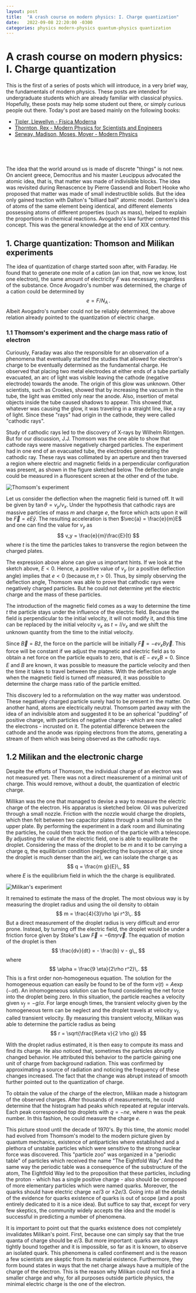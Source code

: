 ```yaml
---
layout: post
title:  "A crash course on modern physics: I. Charge quantization"
date:   2022-09-08 22:20:00 -0300
categories: physics modern-physics quantum-physics quantization
---
```


# A crash course on modern physics: I. Charge quantization

This is the first of a series of posts which will introduce, in a very brief 
way, the fundamentals of modern physics. These posts are intended for 
undergraduate students which are already familiar with classical physics.
Hopefully, these posts may help some student out there, or simply curious
people out there. Today's post are based mainly on the following books:
- [Tipler, Llewellyn - Física Moderna](https://www.amazon.com/Fisica-Moderna-Paul-Tipler/dp/852162607X/ref=sr_1_1?crid=3PGILPA51SRIO&keywords=Tipler+F%C3%ADsica+Moderna&qid=1662838963&sprefix=tipler+f%C3%ADsica+moderna%2Caps%2C348&sr=8-1)
- [Thornton, Rex - Modern Physics for Scientists and Engineers](https://www.amazon.com/Modern-Physics-Scientists-Engineers-4th/dp/1133103723)
- [Serway, Madison, Moses, Moyer - Modern Physics](https://www.amazon.com/Physics-International-Raymond-Madison-Clement/dp/B010WFFPU2)

<p style=padding:25px></p>


The idea that the world around us is made of discrete "things" is not new. 
On ancient greece, Democritus and his master Leucippus advocated the atomic 
idea, that is, that matter was made of indivisible blocks. The idea was 
revisited during Renascence by Pierre Gassendi and Robert Hooke who proposed
that matter was made of small indestructible solids. But the idea only gained 
traction with Dalton's "billiard ball" atomic model. Danton's idea of atoms
of the same element being identical, and different elements possessing atoms
of different properties (such as mass), helped to explain the proportions in
chemical reactions. Avogadro's law further cemented this concept. This was
the general knowledge at the end of XIX century.

## 1. Charge quantization: Thomson and Milikan experiments

The idea of quantization of charge started soon after, with Faraday. He found 
that to generate one mole of a cation (an ion that, now we know, lost one 
electron), the same amount of electricity $F$ was necessary, regardless of the
substance. Once Avogadro's number was determined, the charge of a cation could
be determined by
$$
e = F/N_A\,.
$$
Albeit Avogadro's number could not be reliably determined, the above relation
already pointed to the quantization of electric charge.

### 1.1 Thomsom's experiment and the charge mass ratio of electron
Curiously, Faraday was also the responsible for an observation of a phenomena
that eventually started the studies that allowed for electron's charge to be
eventually determined as the fundamental charge. He observed that placing two 
metal electrodes at either ends of a tube partially evacuated, an arc of light 
was visible leaving the cathode (negative electrode) towards the anode. The 
origin of this glow was unknown. Other scientists, such as Crookes, showed that 
by increasing the vacuum in the tube, the light was emitted only near the 
anode. Also, insertion of metal objects inside the tube caused shadows to 
appear. This showed that, whatever was causing the glow, it was traveling in a 
straight line, like a ray of light. Since these "rays" had origin in the 
cathode, they were called "cathodic rays".

Study of cathodic rays led to the discovery of X-rays by Wilhelm Röntgen. But 
for our discussion, J.J. Thomsom was the one able to show that cathode rays 
were massive negatively charged particles. The experiment had in one end of
an evacuated tube, the electrodes generating the cathodic ray. These rays
was collimated by an aperture and then traversed a region where electric and 
magnetic fields in a perpendicular configuration was present, as shown in the 
figure sketched below. The deflection angle could be measured in a fluorescent
screen at the other end of the tube.

![Thomsom's experiment](/assets/thomsom_experiment.png)

Let us consider the deflection when the magnetic field is turned off. It will be
given by $\tan \theta = v_y/v_x$. Under the hypothesis that cathodic rays are
massive particles of mass $m$ and charge $e$, the force which acts upon it
will be $\vec{F} = e E \hat{y}$. The resulting acceleration is then 
$\vec{a} = \frac{e}{m}E$ and one can find the value for $v_y$ as
$$
v_y = \frac{e}{m}\frac{E}{t}
$$
where $t$ is the time the particles takes to transverse the region between the
charged plates.

The expression above alone can give us important hints. If we look at the sketch
above, $E < 0$. Hence, a positive value of $v_y$ (or a positive deflection 
angle) implies that $e < 0$ (because $m,\, t > 0$). Thus, by simply observing
the deflection angle, Thomsom was able to prove that cathodic rays were 
negatively charged particles. But he could not determine yet the electric charge
and the mass of these particles.

The introduction of the magnetic field comes as a way to determine the time $t$
the particle stays under the influence of the electric field. Because the field
is perpendicular to the initial velocity, it will not modify it, and this time 
can be replaced by the initial velocity $v_x$ as $t = l/v_x$ and we shift the 
unknown quantity from the time to the initial velocity.

Since $\vec{B} = B \hat{z}$, the force on the particle will be initially
$\vec{F}= - e v_x B\vec{y}$. This force will be constant if we adjust the
magnetic and electric field as to obtain a net force on the particle equals
to zero, that is $eE - e v_x B = 0$. Since $E$ and $B$ are known, it was 
possible to measure the particle velocity and then the time it takes to travel
between the plates. With the deflection angle when the magnetic field is turned
off measured, it was possible to determine the charge mass ratio of the particle
emitted.

This discovery led to a reformulation on the way matter was understood. These 
negatively charged particle surely had to be present in the matter. On another
hand, atoms are electrically neutral. Thomsom parted away with the idea 
of an indivisible atom and suggested it to be an spherical "pudding" of positive
charge, with particles of negative charge - which are now called the electrons - incrusted
on it. The potential difference between the cathode and the anode was ripping electrons
from the atoms, generating a stream of them which was being observed as
the cathodic rays.

## 1.2 Milikan and the electronic charge

Despite the efforts of Thomsom, the individual charge of an electron was not 
measured yet. There was not a direct measurement of a minimal unit of charge. 
This would remove, without a doubt, the quantization of electric charge.

Millikan was the one that managed to devise a way to measure the electric charge
of the electron. His apparatus is sketched below. Oil was pulverized through a
small nozzle. Friction with the nozzle would charge the droplets, which then 
felt between two capacitor plates through a small hole on the upper plate.
By performing the experiment in a dark room and illuminating the particles,
he could then track the motion of the particle with a telescope. By adjusting
the value of the electric field, one is able to equilibrate the droplet. 
Considering the mass of the droplet to be $m$ and it to be carrying a charge q,
the equilibrium condition (neglecting the buoyance of air, since the droplet is 
much denser than the air), we can isolate the charge q as
$$
q = \frac{m g}{E}\,,
$$
where $E$ is the equilibrium field in which the the charge is equilibrated.

![Milikan's experiment](/assets/milikan_experiment.png)

It remained to estimate the mass of the droplet. The most obvious way is by 
measuring the droplet radius and using the oil density to obtain
$$
m = \frac{4}{3}\rho \pi r^3\,.
$$
But a direct measurement of the droplet radius is very difficult and error 
prone. Instead, by turning off the electric field, the droplet would be under a friction force 
given by Stoke's Law $\vec{F} = -6 \pi \eta r \vec{v}$. The equation of motion
of the droplet is then
$$
\frac{dv}{dt} = - \frac{b} v - g\,,
$$
where 
$$
\alpha = \frac{9 \eta}{2\rho r^2}\,.
$$
This is a first order non-homogeneous equation. The solution for the 
homogeneous equation can easily be found to be of the form 
$v(t) = A \exp(-\alpha t)$. An inhomogeneous solution can be found
considering the net force into the droplet being zero. In this situation, the
particle reaches a velocity given $v_f = -g/\alpha$. For large enough times, the 
transient velocity given by the homogeneous term can be neglect and the droplet
travels at velocity $v_f$, called transient velocity. By measuring this 
transient velocity, Milikan was able to determine the particle radius as being
$$
r = \sqrt{\frac{9\eta v}{2 \rho g}}
$$

With the droplet radius estimated, it is then easy to compute its mass and find
its charge. He also noticed that, sometimes the particles abruptly changed 
behavior. He attributed this behavior to the particle gaining one unit of charge
from background radiation. This was confirmed by approximating a source of 
radiation and noticing the frequency of these changes increased. The fact that
the change was abrupt instead of smooth further pointed out to the quantization 
of charge.

To obtain the value of the charge of the electron, Milikan made a histogram
of the observed charges. After thousands of measurements, he could determine
that the histogram had peaks which repeated at regular intervals. Each peak 
corresponded top droplets with $q = -n e$, where $n$ was the peak number. In 
this fashion, he could measure the charge $e$.

This picture stood until the decade of 1970's. By this time, the atomic model
had evolved from Thomsom's model to the modern picture given by quantum 
mechanics, existence of antiparticles where established and a plethora of 
unstable particles which were sensitive to the strong nuclear force was 
discovered. This "particle zoo" was organized in a "periodic table" of
particles which received the name "The Eightfold Way". And the same way the 
periodic table was a consequence of the substructure of the atom, The Eightfold 
Way led to the proposition that these particles, including the proton - which 
has a single positive charge - also should be composed of more elementary 
particles which were named quarks. Moreover, the quarks should have electric 
charge $\pm e/3$ or $\pm 2 e/3$. Going into all the details of the evidence for
quarks existence of quarks is out of scope (and a post entirely dedicated to it
is a nice idea). But suffice to say that, except for very few skeptics, the
community widely accepts the idea and the model is successful in predicting a 
number of phenomena.

It is important to point out that the quarks existence does not completely 
invalidates Milikan's point. First, because one can simply say that the 
true quanta of charge should be $e/3$. But more important: quarks are always
tightly bound together and it is impossible, so far as it is known, to observe
an isolated quark. This phenomena is called confinement and is the reason a few
scientists are skeptic from its material existence. Furthermore, they form
bound states in ways that the net charge always have a multiple of the charge
of the electron. This is the reason why Milikan could not find a smaller charge
and why, for all purposes outside particle physics, the minimal electric charge 
is the one of the electron.

